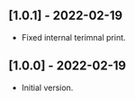 ## [1.0.1] - 2022-02-19

* Fixed internal terimnal print.

## [1.0.0] - 2022-02-19

* Initial version.
